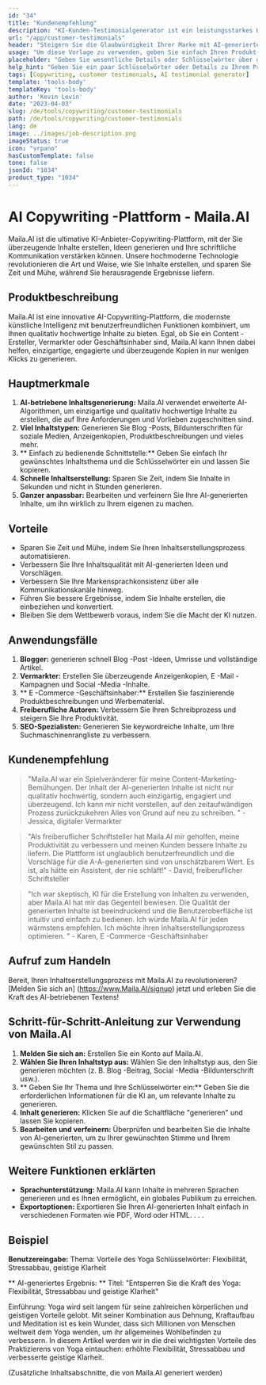 ```yaml
---
id: "34"
title: "Kundenempfehlung"
description: "KI-Kunden-Testimonialgenerator ist ein leistungsstarkes KI-gesteuerter Tool, mit dem realistische und engagierte Kunden-Testimonials für Ihre Produkte oder Dienstleistungen erstellt werden.  Sparen Sie Zeit und Mühe, indem Sie authentisch klingende Testimonials generieren, die die Vorteile und den Wert Ihres Angebots hervorheben."
url: "/app/customer-testimonials"
header: "Steigern Sie die Glaubwürdigkeit Ihrer Marke mit AI-generierten Kunden-Testimonials."
usage: "Um diese Vorlage zu verwenden, geben Sie einfach Ihren Produkt- oder Servicenamen, Schlüsselwörter oder Schlüsselfunktionen zusammen mit Kundennamen oder Standorten ein, die Sie einschließen möchten.  Dieses Tool generiert dann eine überzeugende und ansprechende Kundenaussage, die auf Ihren Eingaben basiert."
placeholder: "Geben Sie wesentliche Details oder Schlüsselwörter über das Produkt oder die Dienstleistung an, z.  Produktname wie 'Yoga-Matte', wichtige Funktionen wie 'Nicht-Schlupf', 'umweltfreundlich' oder Kundennamen und Standorte (optional)."
help_hint: "Geben Sie ein paar Schlüsselwörter oder Details zu Ihrem Produkt oder Ihrer Dienstleistung ein und wir erstellen basierend auf Ihrer Eingabe ein überzeugendes Kundendestimonial.  Optional können Sie auch Kundennamen und Standorte angeben."
tags: [Copywriting, customer testimonials, AI testimonial generator]
template: 'tools-body'
templateKey: 'tools-body'
author: 'Kevin Levin'
date: "2023-04-03"
slug: /de/tools/copywriting/customer-testimonials
path: /de/tools/copywriting/customer-testimonials
lang: de
image: ../images/job-description.png
imageStatus: true
icon: "vrpano"
hasCustomTemplate: false
tone: false
jsonId: "1034"
product_type: "1034"
---
```

# AI Copywriting -Plattform - Maila.AI

Maila.AI ist die ultimative KI-Anbieter-Copywriting-Plattform, mit der Sie überzeugende Inhalte erstellen, Ideen generieren und Ihre schriftliche Kommunikation verstärken können.  Unsere hochmoderne Technologie revolutionieren die Art und Weise, wie Sie Inhalte erstellen, und sparen Sie Zeit und Mühe, während Sie herausragende Ergebnisse liefern.

## Produktbeschreibung

Maila.AI ist eine innovative AI-Copywriting-Plattform, die modernste künstliche Intelligenz mit benutzerfreundlichen Funktionen kombiniert, um Ihnen qualitativ hochwertige Inhalte zu bieten.  Egal, ob Sie ein Content -Ersteller, Vermarkter oder Geschäftsinhaber sind, Maila.AI kann Ihnen dabei helfen, einzigartige, engagierte und überzeugende Kopien in nur wenigen Klicks zu generieren.

## Hauptmerkmale

1. **AI-betriebene Inhaltsgenerierung:** Maila.AI verwendet erweiterte AI-Algorithmen, um einzigartige und qualitativ hochwertige Inhalte zu erstellen, die auf Ihre Anforderungen und Vorlieben zugeschnitten sind.
 2. **Viel Inhaltstypen:** Generieren Sie Blog -Posts, Bildunterschriften für soziale Medien, Anzeigenkopien, Produktbeschreibungen und vieles mehr.
 3. ** Einfach zu bedienende Schnittstelle:** Geben Sie einfach Ihr gewünschtes Inhaltsthema und die Schlüsselwörter ein und lassen Sie kopieren.
 4. **Schnelle Inhaltserstellung:** Sparen Sie Zeit, indem Sie Inhalte in Sekunden und nicht in Stunden generieren.
 5. **Ganzer anpassbar:** Bearbeiten und verfeinern Sie Ihre AI-generierten Inhalte, um ihn wirklich zu Ihrem eigenen zu machen.

## Vorteile

- Sparen Sie Zeit und Mühe, indem Sie Ihren Inhaltserstellungsprozess automatisieren.
 - Verbessern Sie Ihre Inhaltsqualität mit AI-generierten Ideen und Vorschlägen.
 - Verbessern Sie Ihre Markensprachkonsistenz über alle Kommunikationskanäle hinweg.
 - Führen Sie bessere Ergebnisse, indem Sie Inhalte erstellen, die einbeziehen und konvertiert.
 - Bleiben Sie dem Wettbewerb voraus, indem Sie die Macht der KI nutzen.

## Anwendungsfälle

1. **Blogger:** generieren schnell Blog -Post -Ideen, Umrisse und vollständige Artikel.
 2. **Vermarkter:** Erstellen Sie überzeugende Anzeigenkopien, E -Mail -Kampagnen und Social -Media -Inhalte.
 3. ** E -Commerce -Geschäftsinhaber:** Erstellen Sie faszinierende Produktbeschreibungen und Werbematerial.
 4. **Freiberufliche Autoren:** Verbessern Sie Ihren Schreibprozess und steigern Sie Ihre Produktivität.
 5. **SEO-Spezialisten:** Generieren Sie keywordreiche Inhalte, um Ihre Suchmaschinenrangliste zu verbessern.

## Kundenempfehlung

> "Maila.AI war ein Spielveränderer für meine Content-Marketing-Bemühungen. Der Inhalt der AI-generierten Inhalte ist nicht nur qualitativ hochwertig, sondern auch einzigartig, engagiert und überzeugend. Ich kann mir nicht vorstellen, auf den zeitaufwändigen Prozess zurückzukehren  Alles von Grund auf neu zu schreiben. "  - Jessica, digitaler Vermarkter

> "Als freiberuflicher Schriftsteller hat Maila.AI mir geholfen, meine Produktivität zu verbessern und meinen Kunden bessere Inhalte zu liefern. Die Plattform ist unglaublich benutzerfreundlich und die Vorschläge für die A-A-generierten sind von unschätzbarem Wert. Es ist, als hätte ein Assistent, der nie schläft!"  - David, freiberuflicher Schriftsteller

> "Ich war skeptisch, KI für die Erstellung von Inhalten zu verwenden, aber Maila.AI hat mir das Gegenteil bewiesen. Die Qualität der generierten Inhalte ist beeindruckend und die Benutzeroberfläche ist intuitiv und einfach zu bedienen. Ich würde Maila.AI für jeden wärmstens empfehlen.  Ich möchte ihren Inhaltserstellungsprozess optimieren. "  - Karen, E -Commerce -Geschäftsinhaber

## Aufruf zum Handeln

Bereit, Ihren Inhaltserstellungsprozess mit Maila.AI zu revolutionieren?  [Melden Sie sich an] (https://www.Maila.AI/signup) jetzt und erleben Sie die Kraft des AI-betriebenen Textens!

## Schritt-für-Schritt-Anleitung zur Verwendung von Maila.AI

1. **Melden Sie sich an:** Erstellen Sie ein Konto auf Maila.AI.
 2. **Wählen Sie Ihren Inhaltstyp aus:** Wählen Sie den Inhaltstyp aus, den Sie generieren möchten (z. B. Blog -Beitrag, Social -Media -Bildunterschrift usw.).
 3. ** Geben Sie Ihr Thema und Ihre Schlüsselwörter ein:** Geben Sie die erforderlichen Informationen für die KI an, um relevante Inhalte zu generieren.
 4. **Inhalt generieren:** Klicken Sie auf die Schaltfläche "generieren" und lassen Sie kopieren.
 5. **Bearbeiten und verfeinern:** Überprüfen und bearbeiten Sie die Inhalte von AI-generierten, um zu Ihrer gewünschten Stimme und Ihrem gewünschten Stil zu passen.

## Weitere Funktionen erklärten

- **Sprachunterstützung:** Maila.AI kann Inhalte in mehreren Sprachen generieren und es Ihnen ermöglicht, ein globales Publikum zu erreichen.
 - **Exportoptionen:** Exportieren Sie Ihren AI-generierten Inhalt einfach in verschiedenen Formaten wie PDF, Word oder HTML.
 .
 .
 .

## Beispiel

**Benutzereingabe:**
 Thema: Vorteile des Yoga
 Schlüsselwörter: Flexibilität, Stressabbau, geistige Klarheit

** AI-generiertes Ergebnis: **
 Titel: "Entsperren Sie die Kraft des Yoga: Flexibilität, Stressabbau und geistige Klarheit"

Einführung: Yoga wird seit langem für seine zahlreichen körperlichen und geistigen Vorteile gelobt.  Mit seiner Kombination aus Dehnung, Kraftaufbau und Meditation ist es kein Wunder, dass sich Millionen von Menschen weltweit dem Yoga wenden, um ihr allgemeines Wohlbefinden zu verbessern.  In diesem Artikel werden wir in die drei wichtigsten Vorteile des Praktizierens von Yoga eintauchen: erhöhte Flexibilität, Stressabbau und verbesserte geistige Klarheit.

(Zusätzliche Inhaltsabschnitte, die von Maila.AI generiert werden)
